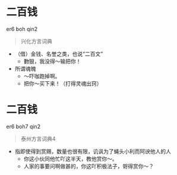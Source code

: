 # 二百钱
er6 boh qin2
> 兴化方言词典
- （借）金钱、名誉之类，也说“二百文”
  - 覅狠，我没得～输把你！
- 所谓魂魄
  - ～吓咖跑掉啊。
  - 把你～买下来！（打得灵魂出窍）

# 二百钱
er6 boh7 qin2
> 泰州方言词典4
- 指即使得到赏赐，数量也很有限，讥讽为了蝇头小利而阿谀他人的人
  - 你这小伙同他忙吖这半天，教他赏你～。
  - 人家的事要问啊做甚的，你这吖积极法子，哿得赏你～？
